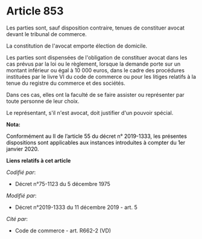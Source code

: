 # Article 853

Les parties sont, sauf disposition contraire, tenues de constituer avocat devant le tribunal de commerce.

La constitution de l'avocat emporte élection de domicile.

Les parties sont dispensées de l'obligation de constituer avocat dans les cas prévus par la loi ou le règlement, lorsque la
demande porte sur un montant inférieur ou égal à 10 000 euros, dans le cadre des procédures instituées par le livre VI du
code de commerce ou pour les litiges relatifs à la tenue du registre du commerce et des sociétés.

Dans ces cas, elles ont la faculté de se faire assister ou représenter par toute personne de leur choix.

Le représentant, s'il n'est avocat, doit justifier d'un pouvoir spécial.

**Nota:**

<font color="black">Conformément au II de l’article 55 du décret n° 2019-1333, les présentes dispositions sont applicables
aux instances introduites à compter du 1er janvier 2020.</font>

**Liens relatifs à cet article**

_Codifié par_:

  - Décret n°75-1123 du 5 décembre 1975

_Modifié par_:

  - Décret n°2019-1333 du 11 décembre 2019 - art. 5

_Cité par_:

  - Code de commerce - art. R662-2 (VD)
